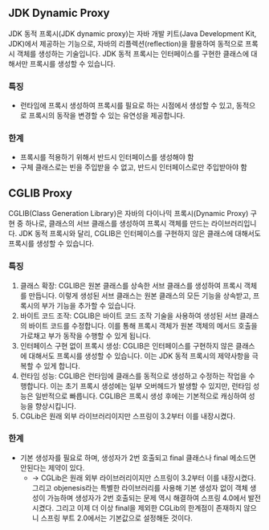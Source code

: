 ## JDK Dynamic Proxy

JDK 동적 프록시(JDK dynamic proxy)는 자바 개발 키트(Java Development Kit, JDK)에서 제공하는 기능으로, 자바의 리플렉션(reflection)을 활용하여 동적으로 프록시 객체를 생성하는 기술입니다. JDK 동적 프록시는 인터페이스를 구현한 클래스에 대해서만 프록시를 생성할 수 있습니다.

### 특징

- 런타임에 프록시 생성하여 프록시를 필요로 하는 시점에서 생성할 수 있고, 동적으로 프록시의 동작을 변경할 수 있는 유연성을 제공합니다.

### 한계

- 프록시를 적용하기 위해서 반드시 인터페이스를 생성해야 함
- 구체 클래스로는 빈을 주입받을 수 없고, 반드시 인터페이스로만 주입받아야 함

## CGLIB Proxy

CGLIB(Class Generation Library)은 자바의 다이나믹 프록시(Dynamic Proxy) 구현 중 하나로, 클래스의 서브 클래스를 생성하여 프록시 객체를 만드는 라이브러리입니다. JDK 동적 프록시와 달리, CGLIB은 인터페이스를 구현하지 않은 클래스에 대해서도 프록시를 생성할 수 있습니다.

### 특징

1. 클래스 확장: CGLIB은 원본 클래스를 상속한 서브 클래스를 생성하여 프록시 객체를 만듭니다. 이렇게 생성된 서브 클래스는 원본 클래스의 모든 기능을 상속받고, 프록시의 부가 기능을 추가할 수 있습니다.
2. 바이트 코드 조작: CGLIB은 바이트 코드 조작 기술을 사용하여 생성된 서브 클래스의 바이트 코드를 수정합니다. 이를 통해 프록시 객체가 원본 객체의 메서드 호출을 가로채고 부가 동작을 수행할 수 있게 됩니다.
3. 인터페이스 구현 없이 프록시 생성: CGLIB은 인터페이스를 구현하지 않은 클래스에 대해서도 프록시를 생성할 수 있습니다. 이는 JDK 동적 프록시의 제약사항을 극복할 수 있게 합니다.
4. 런타임 성능: CGLIB은 런타임에 클래스를 동적으로 생성하고 수정하는 작업을 수행합니다. 이는 초기 프록시 생성에는 일부 오버헤드가 발생할 수 있지만, 런타임 성능은 일반적으로 빠릅니다. CGLIB은 프록시 생성 후에는 기본적으로 캐싱하여 성능을 향상시킵니다.
5. CGLib은 원래 외부 라이브러리이지만 스프링이 3.2부터 이를 내장시켰다.

### 한계

- 기본 생성자를 필요로 하며, 생성자가 2번 호출되고 final 클래스나 final 메소드면 안된다는 제약이 있다.
    - → CGLib은 원래 외부 라이브러리이지만 스프링이 3.2부터 이를 내장시켰다. 그리고 objenesis라는 특별한 라이브러리를 사용해 기본 생성자 없이 객체 생성이 가능하며 생성자가 2번 호출되는 문제 역시 해결하여 스프링 4.0에서 발전시켰다. 그리고 이제 더 이상 final을 제외한 CGLib의 한계점이 존재하지 않으니 스프링 부트 2.0에서는 기본값으로 설정해둔 것이다.
